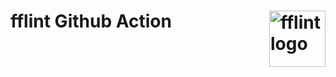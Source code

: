 # fflint Github Action  [<img alt="fflint logo" src="https://www.fflint.org/favicon.svg" height="90" align="right" />](https://www.fflint.org/)

